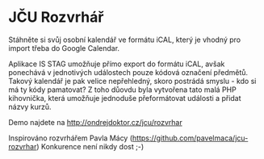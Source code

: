 # JČU Rozvrhář

Stáhněte si svůj osobní kalendář ve formátu iCAL, který je vhodný pro import třeba do Google Calendar.

Aplikace IS STAG umožňuje přímo export do formátu iCAL, avšak ponechává v jednotivých událostech pouze kódová označení předmětů.
Takový kalendář je pak velice nepřehledný, skoro postrádá smyslu - kdo si má ty kódy pamatovat?
Z toho důovdu byla vytvořena tato malá PHP kihovnička, která umožňuje jednoduše přeformátovat události a přidat názvy kurzů.

Demo najdete na http://ondrejdoktor.cz/jcu/rozvrhar

Inspirováno rozvrhářem Pavla Mácy (https://github.com/pavelmaca/jcu-rozvrhar)
Konkurence není nikdy dost ;-)